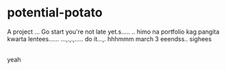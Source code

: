 # potential-potato
A project
...
Go start you're not late yet.s.....
..
himo na portfolio kag pangita kwarta lentees......
...,.,.,.....
do it...,.
 hhhmmm march 3 eeendss..
 sighees
 <br>
 <br>

 yeah
<!-- I will start today freelancing and VA help meqq..

help me help me helpppp..

mashed potato
heyy

hello. s.
